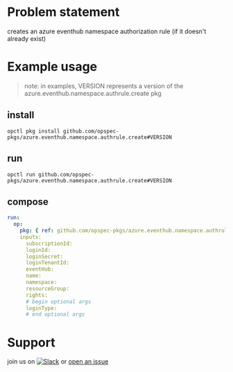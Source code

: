 # Problem statement
creates an azure eventhub namespace authorization rule (if it doesn't already exist)

# Example usage

> note: in examples, VERSION represents a version of the azure.eventhub.namespace.authrule.create pkg

## install

```shell
opctl pkg install github.com/opspec-pkgs/azure.eventhub.namespace.authrule.create#VERSION
```

## run

```
opctl run github.com/opspec-pkgs/azure.eventhub.namespace.authrule.create#VERSION
```

## compose

```yaml
run:
  op:
    pkg: { ref: github.com/opspec-pkgs/azure.eventhub.namespace.authrule.create#VERSION }
    inputs: 
      subscriptionId:
      loginId:
      loginSecret:
      loginTenantId:
      eventHub:
      name:
      namespace:
      resourceGroup:
      rights:
      # begin optional args
      loginType:
      # end optional args
```

# Support

join us on [![Slack](https://opspec-slackin.herokuapp.com/badge.svg)](https://opspec-slackin.herokuapp.com/)
or [open an issue](https://github.com/opspec-pkgs/azure.eventhub.namespace.authrule.create/issues)

